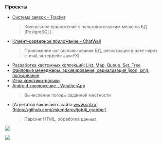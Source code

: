 ### Проекты
- [Система заявок - Tracker](https://github.com/eskendarov/job4j_tracker)
  > Консольное приложение с пользовательским меню на БД (PostgreSQL).
- [Клиент-серверное приложение - ChatWell](https://github.com/eskendarov/chatwell/tree/JavaCorePro-3)
  > Приложение чат (использование БД, регистрация в чате через e-mail, интерфейс JavaFX)
- [Разработка кастомных коллекций: List, Map, Queue, Set, Tree](https://github.com/eskendarov/job4j_design/tree/master/chapter_001/src/main/java/ru/job4j/collection)
- [Файловые менеджеры, архивирование, сериализация (json, xml), логирование](https://github.com/eskendarov/job4j_design/tree/master/chapter_002/src/main/java/ru/job4j/io)
- [Игра крестики-нолики](https://github.com/eskendarov/games_oop_javafx)
- [Android-приложение - WeatherApp](https://github.com/eskendarov/WeatherApp)
  > Вычисление погоды заданной местности
- [Агрегатор вакансий с сайта www.sql.ru](https://github.com/eskendarov/job4j_grabber)
  > Парсинг HTML, обработка данных

<p>
<img src="https://github-readme-stats.vercel.app/api?username=eskendarov&title_color=0074D9&text_color=E5C07B&icon_color=2ECC40&border_color=30363D&bg_color=161B22&show_icons=true&cache_seconds=1800&locale=ru&border_radius=5&hide=,issues,&count_private=true&include_all_commit=true"/>
</p>

<p>
<img src="https://komarev.com/ghpvc/?username=eskendarov&color=2ECC40&label=PROFILE+VIEWS"/>
</p>

